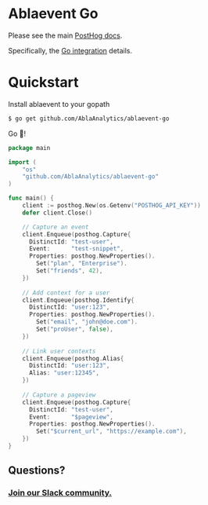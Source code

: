 # Ablaevent Go

Please see the main [PostHog docs](https://posthog.com/docs).

Specifically, the [Go integration](https://posthog.com/docs/integrations/go-integration) details.

# Quickstart

Install ablaevent to your gopath
```bash
$ go get github.com/AblaAnalytics/ablaevent-go
```

Go 🦔!
```go
package main

import (
    "os"
    "github.com/AblaAnalytics/ablaevent-go"
)

func main() {
    client := posthog.New(os.Getenv("POSTHOG_API_KEY"))
    defer client.Close()

    // Capture an event
    client.Enqueue(posthog.Capture{
      DistinctId: "test-user",
      Event:      "test-snippet",
      Properties: posthog.NewProperties().
        Set("plan", "Enterprise").
        Set("friends", 42),
    })
    
    // Add context for a user
    client.Enqueue(posthog.Identify{
      DistinctId: "user:123",
      Properties: posthog.NewProperties().
        Set("email", "john@doe.com").
        Set("proUser", false),
    })
    
    // Link user contexts
    client.Enqueue(posthog.Alias{
      DistinctId: "user:123",
      Alias: "user:12345",
    })
    
    // Capture a pageview
    client.Enqueue(posthog.Capture{
      DistinctId: "test-user",
      Event:      "$pageview",
      Properties: posthog.NewProperties().
        Set("$current_url", "https://example.com"),
    })
}

```

## Questions?

### [Join our Slack community.](https://join.slack.com/t/posthogusers/shared_invite/enQtOTY0MzU5NjAwMDY3LTc2MWQ0OTZlNjhkODk3ZDI3NDVjMDE1YjgxY2I4ZjI4MzJhZmVmNjJkN2NmMGJmMzc2N2U3Yjc3ZjI5NGFlZDQ)
